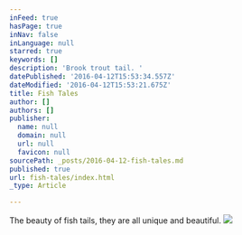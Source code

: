 ```yaml
---
inFeed: true
hasPage: true
inNav: false
inLanguage: null
starred: true
keywords: []
description: 'Brook trout tail. '
datePublished: '2016-04-12T15:53:34.557Z'
dateModified: '2016-04-12T15:53:21.675Z'
title: Fish Tales
author: []
authors: []
publisher:
  name: null
  domain: null
  url: null
  favicon: null
sourcePath: _posts/2016-04-12-fish-tales.md
published: true
url: fish-tales/index.html
_type: Article

---
```

The beauty of fish tails, they are all unique and beautiful.
![](https://the-grid-user-content.s3-us-west-2.amazonaws.com/2c8a1537-0002-4a99-a5bc-73315a038ab7.jpg)